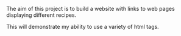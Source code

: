 The aim of this project is to build a website with links to web pages displaying different recipes.

This will demonstrate my ability to use a variety of html tags.